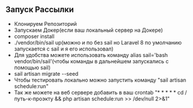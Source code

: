 

## Запуск Рассылки

- Клонируем Репозиторий
- Запускаем Докер(если ваш локальный сервер на Докере)
- composer install
- ./vendor/bin/sail up(можно и по без sail но Laravel 8 по умолчанию запускается с sail и я его использовал)
- Для удобства можете использовать команду alias sail='bash vendor/bin/sail'(чтобы команды в дальнейшем запускались с помощью sail)
- sail artisan migrate --seed
- Чтобы тестировать локально можно запустить команду "sail artisan schedule:run"
- Так же можете на веб сервере добавить в ваш crontab "* * * * * cd /путь-к-проэкту && php artisan schedule:run >> /dev/null 2>&1"

